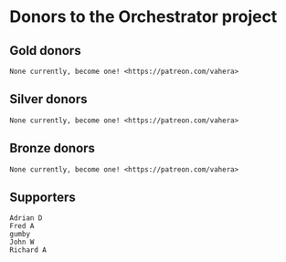 # Donors to the Orchestrator project

## Gold donors

    None currently, become one! <https://patreon.com/vahera>

## Silver donors

    None currently, become one! <https://patreon.com/vahera>

## Bronze donors

    None currently, become one! <https://patreon.com/vahera>

## Supporters
    
    Adrian D
    Fred A
    gumby
    John W
    Richard A